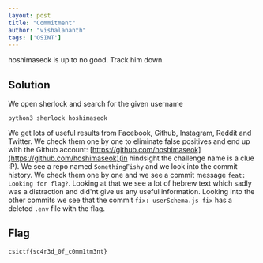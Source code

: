 ```yaml
---
layout: post
title: "Commitment"
author: "vishalananth"
tags: ['OSINT']
---
```


hoshimaseok is up to no good. Track him down.

## Solution

We open sherlock and search for the given username

```
python3 sherlock hoshimaseok
```

We get lots of useful results from  Facebook, Github, Instagram, Reddit and Twitter. We check them one by one to eliminate false positives and end up with the Github account: [https://github.com/hoshimaseok](https://github.com/hoshimaseok)(in hindsight the challenge name is a clue :P). We see a repo named `SomethingFishy` and we look into the commit history. We check them one by one and we see a commit message `feat: Looking for flag?`. Looking at that we see a lot of hebrew text which sadly was a distraction and did'nt give us any useful information. Looking into the other commits we see that the commit `fix: userSchema.js fix` has a deleted `.env` file with the flag.

## Flag
```
csictf{sc4r3d_0f_c0mm1tm3nt}
```
